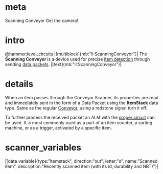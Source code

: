 # meta
Scanning Conveyor
Get the camera!

# intro
@hammer;level_circuits
|[multiblock]{mb:"II:ScanningConveyor"}|
The **Scanning Conveyor** is a device used for precise [item detection](data_types.md#itemstack) through sending [data packets](data_main.md#packetsbasics).
|[text]{mb:"II:ScanningConveyor"}|

# details
When an item passes through the Conveyor Scanner, its properties are read and immediately sent in the form of a Data Packet using the **ItemStack** data type.
Same as the regular [Conveyor](conveyor), using a redstone signal turn it off. 

To further process the received packet an ALM with the [proper circuit](functional_circuits.md#itemstack) can be used. 
It is most commonly used as a part of an item counter, a sorting machine, or as a trigger, activated by a specific item.

# scanner_variables
|[data_variable]{type:"itemstack", direction:"out", letter:"s", name:"Scanned item", description:"Recently scanned item (with its id, durability and NBT)"}|